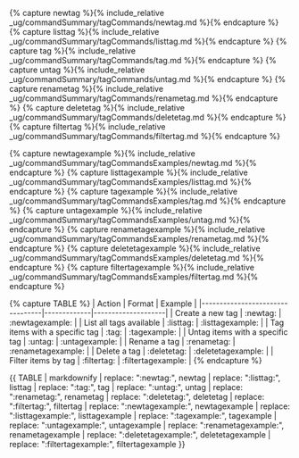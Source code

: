 <!-- markdownlint-disable-file first-line-h1 -->

<!-- ===== DECLARE VARIABLES ===== -->
<!-- markdownlint-disable -->
{% capture newtag %}{% include_relative _ug/commandSummary/tagCommands/newtag.md %}{% endcapture %}
{% capture listtag %}{% include_relative _ug/commandSummary/tagCommands/listtag.md %}{% endcapture %}
{% capture tag %}{% include_relative _ug/commandSummary/tagCommands/tag.md %}{% endcapture %}
{% capture untag %}{% include_relative _ug/commandSummary/tagCommands/untag.md %}{% endcapture %}
{% capture renametag %}{% include_relative _ug/commandSummary/tagCommands/renametag.md %}{% endcapture %}
{% capture deletetag %}{% include_relative _ug/commandSummary/tagCommands/deletetag.md %}{% endcapture %}
{% capture filtertag %}{% include_relative _ug/commandSummary/tagCommands/filtertag.md %}{% endcapture %}


{% capture newtagexample %}{% include_relative _ug/commandSummary/tagCommandsExamples/newtag.md %}{% endcapture %}
{% capture listtagexample %}{% include_relative _ug/commandSummary/tagCommandsExamples/listtag.md %}{% endcapture %}
{% capture tagexample %}{% include_relative _ug/commandSummary/tagCommandsExamples/tag.md %}{% endcapture %}
{% capture untagexample %}{% include_relative _ug/commandSummary/tagCommandsExamples/untag.md %}{% endcapture %}
{% capture renametagexample %}{% include_relative _ug/commandSummary/tagCommandsExamples/renametag.md %}{% endcapture %}
{% capture deletetagexample %}{% include_relative _ug/commandSummary/tagCommandsExamples/deletetag.md %}{% endcapture %}
{% capture filtertagexample %}{% include_relative _ug/commandSummary/tagCommandsExamples/filtertag.md %}{% endcapture %}

<!-- markdownlint-restore -->

<!-- ===== CREATE TABLE FORMATTING IN NORMAL+ MARKDOWN ===== -->
<!-- WE USE :variable: FOR VALUES THAT ARE TO BE SUBSTITUTED -->
{% capture TABLE %}
| Action                          | Format      | Example            |
|---------------------------------|-------------|--------------------|
| Create a new tag                | :newtag:    | :newtagexample:    |
| List all tags available         | :listtag:   | :listtagexample:   |
| Tag items with a specific tag   | :tag:       | :tagexample:       |
| Untag items with a specific tag | :untag:     | :untagexample:     |
| Rename a tag                    | :renametag: | :renametagexample: |
| Delete a tag                    | :deletetag: | :deletetagexample: |
| Filter items by tag             | :filtertag: | :filtertagexample: |
{% endcapture %}

<!-- ===== RENDER THE ACTUAL TABLE ===== -->
{{ TABLE
  | markdownify
  | replace: ":newtag:", newtag
  | replace: ":listtag:", listtag
  | replace: ":tag:", tag
  | replace: ":untag:", untag
  | replace: ":renametag:", renametag
  | replace: ":deletetag:", deletetag
  | replace: ":filtertag:", filtertag
  | replace: ":newtagexample:", newtagexample
  | replace: ":listtagexample:", listtagexample
  | replace: ":tagexample:", tagexample
  | replace: ":untagexample:", untagexample
  | replace: ":renametagexample:", renametagexample
  | replace: ":deletetagexample:", deletetagexample
  | replace: ":filtertagexample:", filtertagexample
}}
